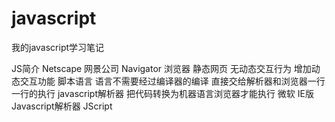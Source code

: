 # javascript
我的javascript学习笔记

JS简介
 Netscape 网景公司 Navigator 浏览器 静态网页 无动态交互行为 增加动态交互功能 
 脚本语言 语言不需要经过编译器的编译 直接交给解析器和浏览器一行一行的执行
  javascript解析器 把代码转换为机器语言浏览器才能执行
微软 IE版 Javascript解析器 JScript
